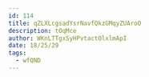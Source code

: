 ```yaml
---
id: 114
title: qZLXLcgsadYsrNavfQkzGMqyZUAroO
description: tOqMce
author: WKnLTTgxSyHPvtactOlxlmApI
date: 18/25/29
tags:
  - wfQND
---
```

